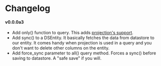 # Changelog

#### v0.0.0a3

* Add only() function to query. This adds [projection's support](https://cloud.google.com/datastore/docs/concepts/queries#projections).
* Add sync() to a DSEntity. It basically fetches the data from datastore to our entity. It comes handy when projection is used in a query and you don't want to delete other columns on the entity.
* Add force_sync parameter to all() query method. Forces a sync() before saving to datastore. A "safe save" if you will.